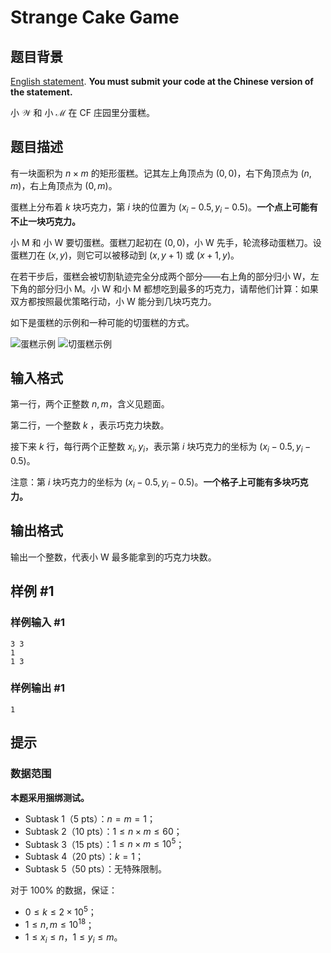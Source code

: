# Strange Cake Game

## 题目背景

[English statement](https://www.luogu.com.cn/problem/T510646). **You must submit your code at the Chinese version of the statement.**

小 $\mathcal{W}$ 和 小 $\mathcal{M}$ 在 CF 庄园里分蛋糕。

## 题目描述

有一块面积为 $n\times m$ 的矩形蛋糕。记其左上角顶点为 $(0,0)$，右下角顶点为 $(n,m)$，右上角顶点为 $(0,m)$。

蛋糕上分布着 $k$ 块巧克力，第 $i$ 块的位置为 $(x_i-0.5,y_i-0.5)$。**一个点上可能有不止一块巧克力。**

小 M 和 小 W 要切蛋糕。蛋糕刀起初在 $(0,0)$，小 W 先手，轮流移动蛋糕刀。设蛋糕刀在 $(x,y)$，则它可以被移动到 $(x,y+1)$ 或 $(x+1,y)$。

在若干步后，蛋糕会被切割轨迹完全分成两个部分——右上角的部分归小 W，左下角的部分归小 M。小 W 和小 M 都想吃到最多的巧克力，请帮他们计算：如果双方都按照最优策略行动，小 W 能分到几块巧克力。

如下是蛋糕的示例和一种可能的切蛋糕的方式。

![蛋糕示例](https://cdn.luogu.com.cn/upload/image_hosting/er9wuv91.png?x-oss-process=image/resize,m_lfit,h_500)
![切蛋糕示例](https://cdn.luogu.com.cn/upload/image_hosting/9o6ntvlb.png?x-oss-process=image/resize,m_lfit,h_500)

## 输入格式

第一行，两个正整数 $n,m$，含义见题面。

第二行，一个整数 $k$ ，表示巧克力块数。

接下来 $k$ 行，每行两个正整数 $x_i,y_i$，表示第 $i$ 块巧克力的坐标为 $(x_i-0.5,y_i-0.5)$。

注意：第 $i$ 块巧克力的坐标为 $(x_i-0.5,y_i-0.5)$。**一个格子上可能有多块巧克力。**

## 输出格式

输出一个整数，代表小 W 最多能拿到的巧克力块数。

## 样例 #1

### 样例输入 #1

```
3 3
1
1 3
```

### 样例输出 #1

```
1
```

## 提示

### 数据范围

**本题采用捆绑测试。**

- Subtask 1（5 pts）：$n=m=1$；
- Subtask 2（10 pts）：$1 \le n \times m \le 60$；
- Subtask 3（15 pts）：$1 \le n \times m \le 10^5$；
- Subtask 4（20 pts）：$k=1$；
- Subtask 5（50 pts）：无特殊限制。


对于 $100\%$ 的数据，保证：

- $0 \le k \le 2 \times 10^5$；
- $1 \le n,m \le 10^{18}$；
- $1 \le x_i \le n$，$1 \le y_i \le m$。